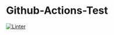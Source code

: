 # Github-Actions-Test

[![Linter](https://github.com/maxwalley/Github-Actions-Test/actions/workflows/linter/badge.svg)](https://github.com/marketplace/actions/super-linter)
